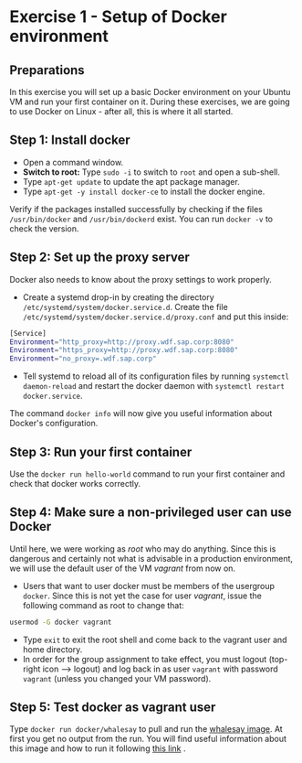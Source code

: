 # Exercise 1 - Setup of Docker environment

## Preparations

In this exercise you will set up a basic Docker environment on your Ubuntu VM and run your first container on it. During these exercises, we are going to use Docker on Linux - after all, this is where it all started.


## Step 1: Install docker

- Open a command window. 
- **Switch to root:** Type `sudo -i` to switch to `root` and open a sub-shell.
- Type `apt-get update` to update the apt package manager.
- Type `apt-get -y install docker-ce` to install the docker engine. 

Verify if the packages installed successfully by checking if the files `/usr/bin/docker` and `/usr/bin/dockerd` exist. You can run `docker -v` to check the version.

## Step 2: Set up the proxy server
Docker also needs to know about the proxy settings to work properly.

- Create a systemd drop-in by creating the directory `/etc/systemd/system/docker.service.d`. Create the file `/etc/systemd/system/docker.service.d/proxy.conf` and put this inside:

```bash
[Service]
Environment="http_proxy=http://proxy.wdf.sap.corp:8080"
Environment="https_proxy=http://proxy.wdf.sap.corp:8080"
Environment="no_proxy=.wdf.sap.corp"
```

- Tell systemd to reload all of its configuration files by running `systemctl daemon-reload` and restart the docker daemon with `systemctl restart docker.service`.

The command `docker info` will now give you useful information about Docker's configuration.

## Step 3: Run your first container

Use the `docker run hello-world` command to run your first container and check that docker works correctly. 

## Step 4: Make sure a non-privileged user can use Docker

Until here, we were working as *root* who may do anything. Since this is dangerous and certainly not what is advisable in a production environment, we will use the default user of the VM *vagrant* from now on.

- Users that want to user docker must be members of the usergroup `docker`. Since this is not yet the case for user *vagrant*, issue the following command as root to change that:

```bash
usermod -G docker vagrant
```

- Type `exit` to exit the root shell and come back to the vagrant user and home directory. 
- In order for the group assignment to take effect, you must logout (top-right icon --> logout) and log back in as user `vagrant` with password `vagrant` (unless you changed your VM password).


## Step 5: Test docker as vagrant user

Type `docker run docker/whalesay` to pull and run the [whalesay image](https://hub.docker.com/r/docker/whalesay/). At first you get no output from the run. You will find useful information about this image and how to run it following [this link](https://hub.docker.com/r/docker/whalesay/) .


